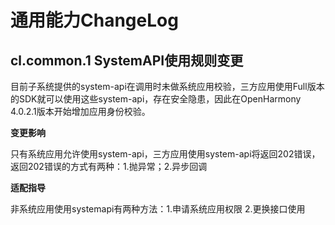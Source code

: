 # 通用能力ChangeLog

## cl.common.1 SystemAPI使用规则变更

目前子系统提供的system-api在调用时未做系统应用校验，三方应用使用Full版本的SDK就可以使用这些system-api，存在安全隐患，因此在OpenHarmony 4.0.2.1版本开始增加应用身份校验。

**变更影响**

只有系统应用允许使用system-api，三方应用使用system-api将返回202错误，返回202错误的方式有两种：1.抛异常；2.异步回调

**适配指导**

非系统应用使用systemapi有两种方法：1.申请系统应用权限 2.更换接口使用

<!--no_check-->